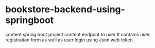 # bookstore-backend-using-springboot
content spring boot project 
content endpont to user It contains user registration form as well as user login using Json web token
